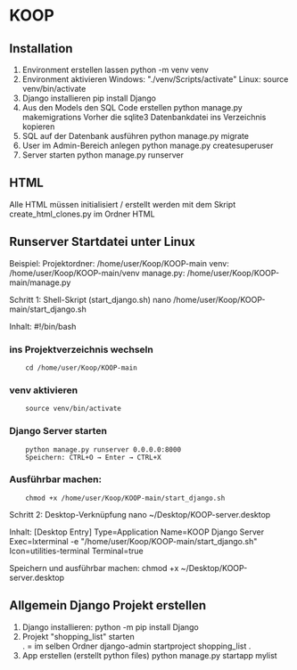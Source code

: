 # KOOP

## Installation

1. Environment erstellen lassen
        python -m venv venv  
2. Environment aktivieren
           Windows: "./venv/Scripts/activate"
           Linux: source venv/bin/activate
4. Django installieren
        pip install Django
5. Aus den Models den SQL Code erstellen
   python manage.py makemigrations
   Vorher die sqlite3 Datenbankdatei ins Verzeichnis kopieren        
7. SQL auf der Datenbank ausführen
        python manage.py migrate
8. User im Admin-Bereich anlegen
        python manage.py createsuperuser
9. Server starten
        python manage.py runserver


## HTML

Alle HTML müssen initialisiert / erstellt werden mit dem Skript create_html_clones.py im Ordner HTML

## Runserver Startdatei unter Linux

Beispiel:
Projektordner: /home/user/Koop/KOOP-main
venv: /home/user/Koop/KOOP-main/venv
manage.py: /home/user/Koop/KOOP-main/manage.py

Schritt 1: Shell-Skript (start_django.sh)
nano /home/user/Koop/KOOP-main/start_django.sh

Inhalt:
        #!/bin/bash

### ins Projektverzeichnis wechseln
        cd /home/user/Koop/KOOP-main

### venv aktivieren
        source venv/bin/activate

### Django Server starten
        python manage.py runserver 0.0.0.0:8000
        Speichern: CTRL+O → Enter → CTRL+X

### Ausführbar machen:
        chmod +x /home/user/Koop/KOOP-main/start_django.sh

Schritt 2: Desktop-Verknüpfung
        nano ~/Desktop/KOOP-server.desktop

Inhalt:
        [Desktop Entry]
        Type=Application
        Name=KOOP Django Server
        Exec=lxterminal -e "/home/user/Koop/KOOP-main/start_django.sh"
        Icon=utilities-terminal
        Terminal=true

Speichern und ausführbar machen:
        chmod +x ~/Desktop/KOOP-server.desktop

## Allgemein Django Projekt erstellen

1. Django installieren:             python -m pip install Django
2. Projekt "shopping_list" starten  
        . = im selben Ordner
        django-admin startproject shopping_list .
3. App erstellen (erstellt python files)
        python manage.py startapp mylist
